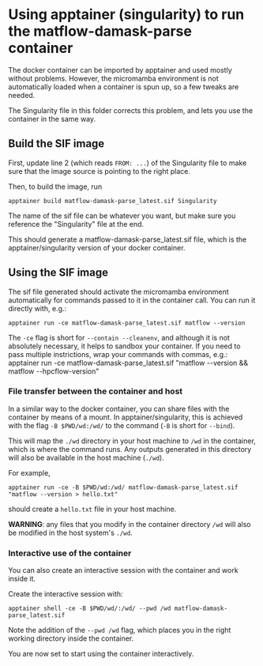 # Using apptainer (singularity) to run the matflow-damask-parse container

The docker container can be imported by apptainer and used mostly without problems.
However, the micromamba environment is not automatically loaded when a container is spun up, so a few tweaks are needed.

The Singularity file in this folder corrects this problem, and lets you use the container in the same way.

## Build the SIF image

First, update line 2 (which reads `FROM: ...`) of the Singularity file to make sure that the image source is pointing to the right place.

Then, to build the image, run
```
apptainer build matflow-damask-parse_latest.sif Singularity
```
The name of the sif file can be whatever you want, but make sure you reference the "Singularity" file at the end.

This should generate a matflow-damask-parse_latest.sif file, which is the apptainer/singularity version of your docker container.

## Using the SIF image

The sif file generated should activate the micromamba environment automatically for commands passed to it in the container call.
You can run it directly with, e.g.:
```
apptainer run -ce matflow-damask-parse_latest.sif matflow --version
```
The `-ce` flag is short for `--contain --cleanenv`, and although it is not absolutely necessary, it helps to sandbox your container.
If you need to pass multiple instrictions, wrap your commands with commas, e.g.:
apptainer run -ce matflow-damask-parse_latest.sif "matflow --version && matflow --hpcflow-version"

### File transfer between the container and host

In a similar way to the docker container, you can share files with the container by means of a mount. In apptainer/singularity, this is achieved with the flag `-B $PWD/wd:/wd/` to the command (`-B` is short for `--bind`).

This will map the `./wd` directory in your host machine to `/wd` in the container, which is where the command runs. Any outputs generated in this directory will also be available in the host machine (`./wd`).

For example,

```
apptainer run -ce -B $PWD/wd:/wd/ matflow-damask-parse_latest.sif "matflow --version > hello.txt"
```

should create a `hello.txt` file in your host machine.

**WARNING**: any files that you modify in the container directory `/wd` will also be modified in the host system's `./wd`.

### Interactive use of the container

You can also create an interactive session with the container and work inside it.

Create the interactive session with:
```
apptainer shell -ce -B $PWD/wd/:/wd/ --pwd /wd matflow-damask-parse_latest.sif
```

Note the addition of the `--pwd /wd` flag, which places you in the right working directory inside the container.

You are now set to start using the container interactively.
